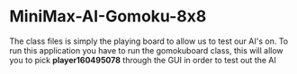 # MiniMax-AI-Gomoku-8x8

The class files is simply the playing board to allow us to test our AI's on. To run this application you have to run the gomokuboard class, this will allow you to pick **player160495078** through the GUI in order to test out the AI

